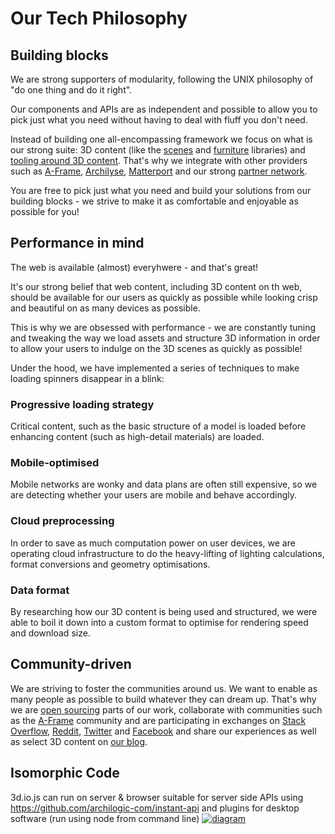 # Our Tech Philosophy

## Building blocks

We are strong supporters of modularity, following the UNIX philosophy of "do one thing and do it right".

Our components and APIs are as independent and possible to allow you to pick just what you need without having to deal with fluff you don't need.

Instead of building one all-encompassing framework we focus on what is our strong suite: 3D content (like the [scenes](https://spaces.archilogic.com/explore) and [furniture](https://spaces.archilogic.com/products) libraries) and [tooling around 3D content](#products). That's why we integrate with other providers such as [A-Frame](https://aframe.io), [Archilyse](https://archilyse.com), [Matterport](https://matterport.com) and our strong [partner network](https://spaces.archilogic.com).

You are free to pick just what you need and build your solutions from our building blocks - we strive to make it as comfortable and enjoyable as possible for you!

## Performance in mind

The web is available (almost) everyhwere - and that's great!

It's our strong belief that web content, including 3D content on th web, should be available for our users as quickly as possible while looking crisp and beautiful
on as many devices as possible.

This is why we are obsessed with performance - we are constantly tuning and tweaking the way we load assets and structure 3D information in order to allow your users
to indulge on the 3D scenes as quickly as possible!

Under the hood, we have implemented a series of techniques to make loading spinners disappear in a blink:

### Progressive loading strategy

Critical content, such as the basic structure of a model is loaded before enhancing content (such as high-detail materials) are loaded.

### Mobile-optimised
Mobile networks are wonky and data plans are often still expensive, so we are detecting whether your users are mobile and behave accordingly.

### Cloud preprocessing
In order to save as much computation power on user devices, we are operating cloud infrastructure to do the heavy-lifting of lighting calculations, format conversions and geometry optimisations.

### Data format
By researching how our 3D content is being used and structured, we were able to boil it down into a custom format to optimise for rendering speed and download size.

## Community-driven

We are striving to foster the communities around us. We want to enable as many people as possible to build whatever they can dream up.
That's why we are [open sourcing](https://github.com/archilogic-com) parts of our work, collaborate with communities such as the [A-Frame](https://aframe.io) community and are participating in exchanges on [Stack Overflow](https://stackoverflow.com/), [Reddit](https://www.reddit.com/domain/spaces.archilogic.com/), [Twitter](https://twitter.com/archilogic3d) and [Facebook](https://www.facebook.com/archilogic3d) and share our experiences as well as select 3D content on [our blog](https://spaces.archilogic.com/blog).

## Isomorphic Code

3d.io.js can run on server & browser
suitable for server side APIs using https://github.com/archilogic-com/instant-api and plugins for desktop software (run using node from command line)
[![diagram](https://docs.google.com/drawings/d/1n0qta-2ZgnsvQh4PPToj7ScNNO2ImWRRIqcO-SzFC5E/pub?w=2224&h=1392)](https://docs.google.com/drawings/d/1n0qta-2ZgnsvQh4PPToj7ScNNO2ImWRRIqcO-SzFC5E/pub?w=2224&h=1392)
